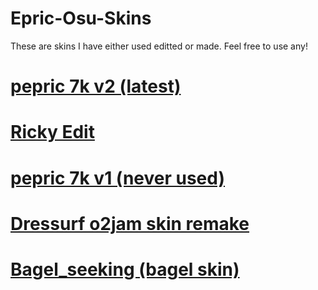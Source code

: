 # Epric-Osu-Skins
These are skins I have either used editted or made. Feel free to use any!
# [pepric 7k v2 (latest)](https://drive.google.com/file/d/1m3tvNGnHYwDk-h4eqLEypbhLsgiIDycz/view?usp=drive_link)
# [Ricky Edit](https://drive.google.com/file/d/1grmnvJvZ9aY91c8Jb314Hw43ucGr05dk/view?usp=drive_link) 
 # [pepric 7k v1 (never used)](https://drive.google.com/file/d/16yTmiea5XZTcx_KrW_4x24T8q1KJNV4a/view?usp=sharing) 
 # [Dressurf o2jam skin remake](https://drive.google.com/file/d/1Nwy33PF031zbs9TTU8gZv2aPW5uL_w20/view?usp=sharing) 
 # [Bagel_seeking (bagel skin)](https://drive.google.com/file/d/1_v7lisCMO0iJ8LfzXSvhjFSVXKSwrZ7b/view?usp=sharing) 
